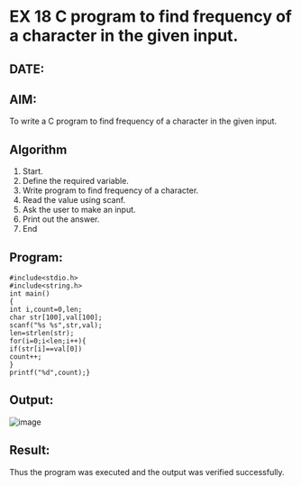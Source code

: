 # EX 18 C program to find frequency of a character in the given input.
## DATE:
## AIM:
To write a C program to find frequency of a character in the given input.

## Algorithm

1. Start.
2. Define the required variable.
3. Write program to find frequency of a character.
4. Read the value using scanf.
5. Ask the user to make an input.
6. Print out the answer.
7. End    

## Program:
```
#include<stdio.h> 
#include<string.h> 
int main()
{
int i,count=0,len;
char str[100],val[100]; 
scanf("%s %s",str,val); 
len=strlen(str); 
for(i=0;i<len;i++){
if(str[i]==val[0]) 
count++;
}
printf("%d",count);}
```

## Output:

![image](https://github.com/user-attachments/assets/a214ef03-248c-4500-8ed2-dd11dc6db3b9)

## Result:
Thus the program was executed and the output was verified successfully.
